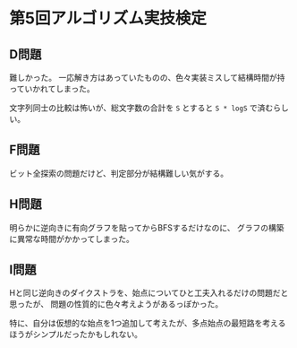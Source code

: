 # 第5回アルゴリズム実技検定

## D問題

難しかった。
一応解き方はあっていたものの、色々実装ミスして結構時間が持っていかれてしまった。

文字列同士の比較は怖いが、総文字数の合計を `S` とすると `S * logS` で済むらしい。

## F問題

ビット全探索の問題だけど、判定部分が結構難しい気がする。

## H問題

明らかに逆向きに有向グラフを貼ってからBFSするだけなのに、
グラフの構築に異常な時間がかかってしまった。

## I問題

Hと同じ逆向きのダイクストラを、始点についてひと工夫入れるだけの問題だと思ったが、
問題の性質的に色々考えようがあるっぽかった。

特に、自分は仮想的な始点を1つ追加して考えたが、多点始点の最短路を考えるほうがシンプルだったかもしれない。

